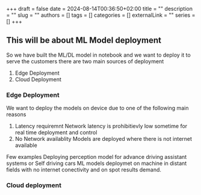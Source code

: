 +++ 
draft = false
date = 2024-08-14T00:36:50+02:00
title = ""
description = ""
slug = ""
authors = []
tags = []
categories = []
externalLink = ""
series = []
+++


## This will be  about ML Model deployment

So we have built the ML/DL model in notebook and we want to deploy it to serve the customers there are two main sources of deployment

1. Edge Deployment
2. Cloud Deployment


### Edge Deployment
We want to deploy the models on device due to one of the following main reasons

1. Latency requiremnt
    Network latency is prohibitievly low sometime for real time deployment and control
2. No Network availablity
    Models are deployed where there is not internet available

Few examples 
Deploying perception model for advance driving assistant systems or Self driving cars
ML models deploymet on machine in distant fields with no internet conectivity and on spot results demand.

### Cloud deployment 




